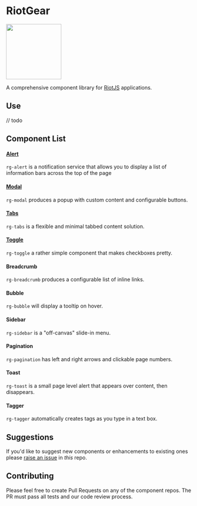 # RiotGear

<img src="https://avatars0.githubusercontent.com/u/12480998?v=3&s=200" width="150pxpx">

A comprehensive component library for <a href="https://muut.com/riotjs/">RiotJS</a> applications.

## Use

// todo

## Component List

#### <a href="https://github.com/RiotGear/rg-alert">Alert</a>
`rg-alert` is a notification service that allows you to display a list of information bars across the top of the page

#### <a href="https://github.com/RiotGear/rg-modal">Modal</a>
`rg-modal` produces a popup with custom content and configurable buttons.

#### <a href="https://github.com/RiotGear/rg-tabs">Tabs</a>
`rg-tabs` is a flexible and minimal tabbed content solution.

#### <a href="https://github.com/RiotGear/rg-toggle">Toggle</a>
`rg-toggle` a rather simple component that makes checkboxes pretty.

#### Breadcrumb
`rg-breadcrumb` produces a configurable list of inline links.

#### Bubble
`rg-bubble` will display a tooltip on hover.

#### Sidebar
`rg-sidebar` is a "off-canvas" slide-in menu.

#### Pagination
`rg-pagination` has left and right arrows and clickable page numbers.

#### Toast
`rg-toast` is a small page level alert that appears over content, then disappears.

#### Tagger
`rg-tagger` automatically creates tags as you type in a text box.

## Suggestions

If you'd like to suggest new components or enhancements to existing ones please <a href="https://github.com/RiotGear/RiotGear/issues">raise an issue</a> in *this* repo.

## Contributing

Please feel free to create Pull Requests on any of the component repos. The PR must pass all tests and our code review process.
